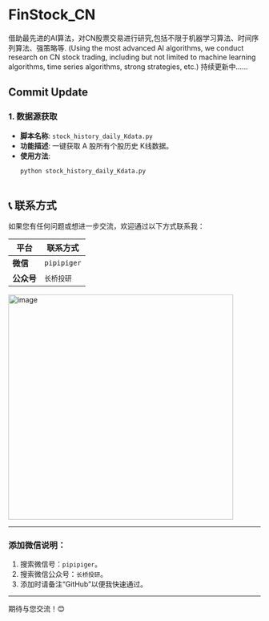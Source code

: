 # FinStock_CN
借助最先进的AI算法，对CN股票交易进行研究,包括不限于机器学习算法、时间序列算法、强策略等. 
(Using the most advanced AI algorithms, we conduct research on CN stock trading, including but not limited to machine learning algorithms, time series algorithms, strong strategies, etc.)
持续更新中......

## Commit Update
### 1. 数据源获取
- **脚本名称**: `stock_history_daily_Kdata.py`
- **功能描述**: 一键获取 A 股所有个股历史 K线数据。
- **使用方法**:
  ```bash
  python stock_history_daily_Kdata.py
 

## 📞 联系方式

如果您有任何问题或想进一步交流，欢迎通过以下方式联系我：

| 平台       | 联系方式        |
|------------|-----------------|
| **微信**   | `pipipiger`     |
| **公众号** | `长桥投研`     |

<img width="449" alt="image" src="https://github.com/user-attachments/assets/810ae6ad-428e-4e14-a233-bb91987e73bd" />

---

### 添加微信说明：
1. 搜索微信号：`pipipiger`。
2. 搜索微信公众号：`长桥投研`。
3. 添加时请备注“GitHub”以便我快速通过。

---

期待与您交流！😊
